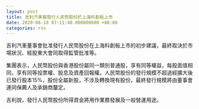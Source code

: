 ```yaml
---
layout: post
title: 吉利汽車擬發行人民幣股份於上海科創板上市
date: 2020-06-18 07:11:40.000000000 +08:00
categories: rss
---
```


吉利汽車董事會批准發行人民幣股份在上海科創板上市的初步建議，最終取決於市場狀況、經股東大會同取得監管批准等。

集團表示，人民幣股份與香港股份屬同一類別普通股，享有同等權益，每股面值相同，享有同等投票權、股息及資產回報權。人民幣股份的發行規模不超過經擴大後已發行股本15%，股份全屬新股，不涉及轉換現有股份，最終發行規模將由董事會連同保薦人及承銷商釐定。

吉利說，發行人民幣股份所得資金將用作業務發展及一般營運用途。
